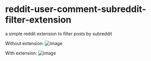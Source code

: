 # reddit-user-comment-subreddit-filter-extension
a simple reddit extension to filter posts by subreddit


Without extension:
![image](https://user-images.githubusercontent.com/38291834/118855549-89423480-b8de-11eb-9428-f4784ddadede.png)

With extension:
![image](https://user-images.githubusercontent.com/38291834/118855593-95c68d00-b8de-11eb-9d61-6e57b04f59de.png)

